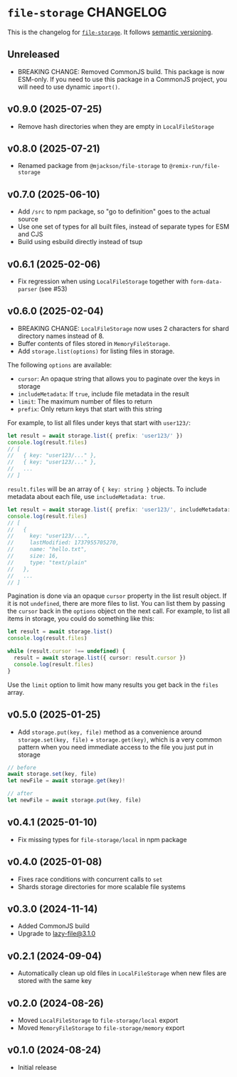 # `file-storage` CHANGELOG

This is the changelog for [`file-storage`](https://github.com/remix-run/remix/tree/main/packages/file-storage). It follows [semantic versioning](https://semver.org/).

## Unreleased

- BREAKING CHANGE: Removed CommonJS build. This package is now ESM-only. If you need to use this package in a CommonJS project, you will need to use dynamic `import()`.

## v0.9.0 (2025-07-25)

- Remove hash directories when they are empty in `LocalFileStorage`

## v0.8.0 (2025-07-21)

- Renamed package from `@mjackson/file-storage` to `@remix-run/file-storage`

## v0.7.0 (2025-06-10)

- Add `/src` to npm package, so "go to definition" goes to the actual source
- Use one set of types for all built files, instead of separate types for ESM and CJS
- Build using esbuild directly instead of tsup

## v0.6.1 (2025-02-06)

- Fix regression when using `LocalFileStorage` together with `form-data-parser` (see #53)

## v0.6.0 (2025-02-04)

- BREAKING CHANGE: `LocalFileStorage` now uses 2 characters for shard directory names instead of 8.
- Buffer contents of files stored in `MemoryFileStorage`.
- Add `storage.list(options)` for listing files in storage.

The following `options` are available:

- `cursor`: An opaque string that allows you to paginate over the keys in storage
- `includeMetadata`: If `true`, include file metadata in the result
- `limit`: The maximum number of files to return
- `prefix`: Only return keys that start with this string

For example, to list all files under keys that start with `user123/`:

```ts
let result = await storage.list({ prefix: 'user123/' })
console.log(result.files)
// [
//   { key: "user123/..." },
//   { key: "user123/..." },
//   ...
// ]
```

`result.files` will be an array of `{ key: string }` objects. To include metadata about each file, use `includeMetadata: true`.

```ts
let result = await storage.list({ prefix: 'user123/', includeMetadata: true })
console.log(result.files)
// [
//   {
//     key: "user123/...",
//     lastModified: 1737955705270,
//     name: "hello.txt",
//     size: 16,
//     type: "text/plain"
//   },
//   ...
// ]
```

Pagination is done via an opaque `cursor` property in the list result object. If it is not `undefined`, there are more files to list. You can list them by passing the `cursor` back in the `options` object on the next call. For example, to list all items in storage, you could do something like this:

```ts
let result = await storage.list()
console.log(result.files)

while (result.cursor !== undefined) {
  result = await storage.list({ cursor: result.cursor })
  console.log(result.files)
}
```

Use the `limit` option to limit how many results you get back in the `files` array.

## v0.5.0 (2025-01-25)

- Add `storage.put(key, file)` method as a convenience around `storage.set(key, file)` + `storage.get(key)`, which is a very common pattern when you need immediate access to the file you just put in storage

```ts
// before
await storage.set(key, file)
let newFile = await storage.get(key)!

// after
let newFile = await storage.put(key, file)
```

## v0.4.1 (2025-01-10)

- Fix missing types for `file-storage/local` in npm package

## v0.4.0 (2025-01-08)

- Fixes race conditions with concurrent calls to `set`
- Shards storage directories for more scalable file systems

## v0.3.0 (2024-11-14)

- Added CommonJS build
- Upgrade to lazy-file@3.1.0

## v0.2.1 (2024-09-04)

- Automatically clean up old files in `LocalFileStorage` when new files are stored with the same key

## v0.2.0 (2024-08-26)

- Moved `LocalFileStorage` to `file-storage/local` export
- Moved `MemoryFileStorage` to `file-storage/memory` export

## v0.1.0 (2024-08-24)

- Initial release
